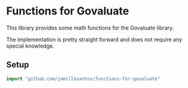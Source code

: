Functions for Govaluate
=======================

This library provides some math functions for the Govaluate library.

The implementation is pretty straight forward and does not require any special
knowledge.

Setup
-----

```go
import "github.com/jamillosantos/functions-for-govaluate"
```

